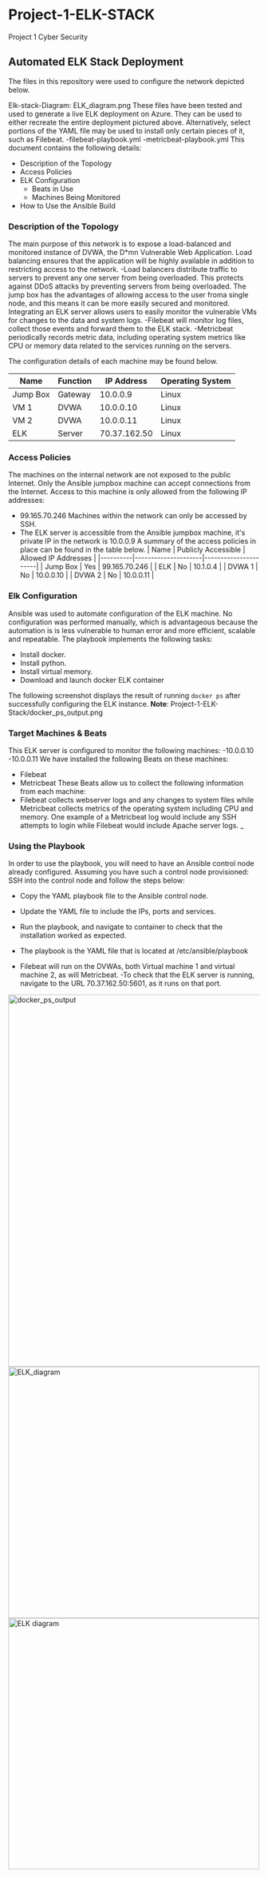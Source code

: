 # Project-1-ELK-STACK
Project 1 Cyber Security 
## Automated ELK Stack Deployment
The files in this repository were used to configure the network depicted below.

Elk-stack-Diagram: ELK_diagram.png
These files have been tested and used to generate a live ELK deployment on Azure. They can be used to either recreate the entire deployment pictured above. Alternatively, select portions of the YAML file may be used to install only certain pieces of it, such as Filebeat.
  -filebeat-playbook.yml
  -metricbeat-playbook.yml
This document contains the following details:
- Description of the Topology
- Access Policies
- ELK Configuration
  - Beats in Use
  - Machines Being Monitored
- How to Use the Ansible Build

### Description of the Topology
The main purpose of this network is to expose a load-balanced and monitored instance of DVWA, the D*mn Vulnerable Web Application.
Load balancing ensures that the application will be highly available in addition to restricting access to the network.
-Load balancers distribute traffic to servers to prevent any one server from being overloaded. This protects against DDoS attacks by preventing servers from being overloaded. The jump box has the advantages of allowing access to the user froma single node, and this means it can be more easily secured and monitored. 
Integrating an ELK server allows users to easily monitor the vulnerable VMs for changes to the data and system logs.
-Filebeat will monitor log files, collect those events and forward them to the ELK stack. 
-Metricbeat periodically records metric data, including operating system metrics like CPU or memory data related to the services running on the servers. 

The configuration details of each machine may be found below.

| Name     | Function | IP Address | Operating System |
|----------|----------|------------|------------------|
| Jump Box | Gateway  | 10.0.0.9   | Linux            |
| VM 1     | DVWA     | 10.0.0.10  | Linux            |
| VM 2     | DVWA     | 10.0.0.11  | Linux            |
| ELK      | Server   |70.37.162.50| Linux            |


### Access Policies
The machines on the internal network are not exposed to the public Internet.
Only the Ansible jumpbox machine can accept connections from the Internet. Access to this machine is only allowed from the following IP addresses:
-  99.165.70.246
Machines within the network can only be accessed by SSH.
- The ELK server is accessible from the Ansible jumpbox machine, it's private IP in the network is 10.0.0.9
A summary of the access policies in place can be found in the table below.
| Name     | Publicly Accessible | Allowed IP Addresses |
|----------|---------------------|----------------------|
| Jump Box | Yes                 |  99.165.70.246       |
| ELK      | No                  |   10.1.0.4           |
| DVWA 1   | No                  |   10.0.0.10          |
| DVWA 2   | No                  |   10.0.0.11          |

### Elk Configuration
Ansible was used to automate configuration of the ELK machine. No configuration was performed manually, which is advantageous because the automation is is less vulnerable to human error and more efficient, scalable and repeatable.
The playbook implements the following tasks:
- Install docker.
- Install python.
- Install virtual memory.
- Download and launch docker ELK container

The following screenshot displays the result of running `docker ps` after successfully configuring the ELK instance.
**Note**: 
Project-1-ELK-Stack/docker_ps_output.png

### Target Machines & Beats
This ELK server is configured to monitor the following machines:
-10.0.0.10
-10.0.0.11
We have installed the following Beats on these machines:
- Filebeat
- Metricbeat
These Beats allow us to collect the following information from each machine:
- Filebeat collects webserver logs and any changes to system files while Metricbeat collects metrics of the operating system including CPU and memory. One example of a Metricbeat log would include any SSH attempts to login while Filebeat would include Apache server logs. _

### Using the Playbook
In order to use the playbook, you will need to have an Ansible control node already configured. Assuming you have such a control node provisioned:
SSH into the control node and follow the steps below:
- Copy the YAML playbook file to the Ansible control node.
- Update the  YAML file to include the IPs, ports and services. 
- Run the playbook, and navigate to container to check that the installation worked as expected.

- The playbook is the YAML file that is located at  /etc/ansible/playbook
- Filebeat will run on the DVWAs, both Virtual machine 1 and virtual machine 2, as will Metricbeat.
-To check that the ELK server is running, navigate to the URL 70.37.162.50:5601, as it runs on that port.

<img width="745" alt="docker_ps_output" src="https://user-images.githubusercontent.com/81538423/133945258-c608c69b-6703-4f6a-a0e5-4af55b69ee98.png">


<img width="503" alt="ELK_diagram" src="https://user-images.githubusercontent.com/81538423/133945274-c4b62581-fe9f-4f94-8110-364abc7f3005.png">

<img width="503" alt="ELK diagram" src="https://user-images.githubusercontent.com/81538423/133945279-08632b86-60ef-4f81-ab03-d5fe1b6d04dc.png">
